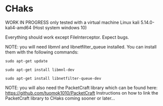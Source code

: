 # CHaks
WORK IN PROGRESS
only tested with a virtual machine Linux kali 5.14.0-kali4-amd64 (Host system windows 10)

Everything should work except FileInterceptor. Expect bugs.

NOTE: you will need libmnl and libnetfilter_queue installed.
You can install them with the following commands:


<code>sudo apt-get update</code>

<code>sudo apt-get install libmnl-dev</code>

<code>sudo apt-get install libnetfilter-queue-dev</code>

NOTE: you will also need the PacketCraft library which can be found here: https://github.com/tuomok1010/PacketCraft
Instructions on how to link the PacketCraft library to CHaks coming sooner or later...
